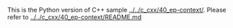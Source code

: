 This is the Python version of C++ sample [../../c_cxx/40_ep-context/](../../c_cxx/40_ep-context/).
Please refer to [../../c_cxx/40_ep-context/README.md](../../c_cxx/40_ep-context/README.md)
